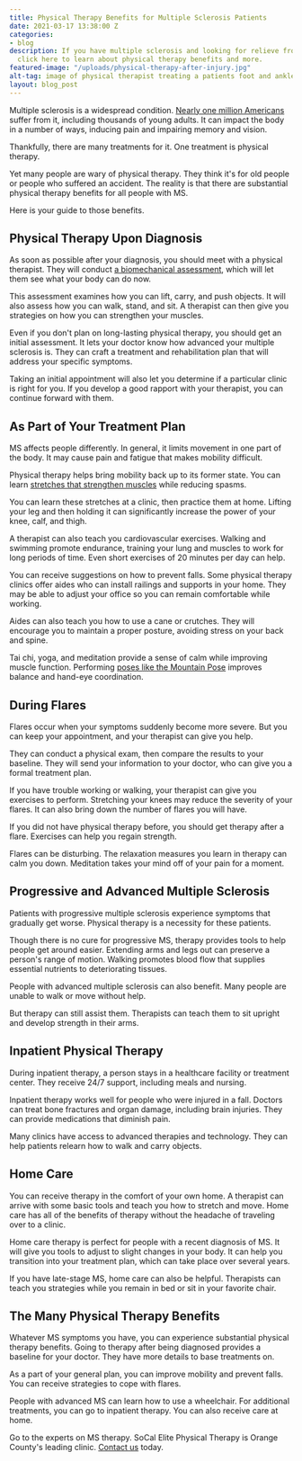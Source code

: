 ```yaml
---
title: Physical Therapy Benefits for Multiple Sclerosis Patients
date: 2021-03-17 13:38:00 Z
categories:
- blog
description: If you have multiple sclerosis and looking for relieve from your symptoms,
  click here to learn about physical therapy benefits and more.
featured-image: "/uploads/physical-therapy-after-injury.jpg"
alt-tag: image of physical therapist treating a patients foot and ankle
layout: blog_post
---
```


Multiple sclerosis is a widespread condition. [Nearly one million Americans](https://www.healthline.com/health/multiple-sclerosis/facts-statistics-infographic#Prevalence) suffer from it, including thousands of young adults. It can impact the body in a number of ways, inducing pain and impairing memory and vision.

Thankfully, there are many treatments for it. One treatment is physical therapy.

Yet many people are wary of physical therapy. They think it's for old people or people who suffered an accident. The reality is that there are substantial physical therapy benefits for all people with MS.

Here is your guide to those benefits.

## **Physical Therapy Upon Diagnosis**

As soon as possible after your diagnosis, you should meet with a physical therapist. They will conduct [a biomechanical assessment](https://www.socalelitephysicaltherapy.com/#servicesModal-biomechanical-assessment), which will let them see what your body can do now.

This assessment examines how you can lift, carry, and push objects. It will also assess how you can walk, stand, and sit. A therapist can then give you strategies on how you can strengthen your muscles.

Even if you don't plan on long-lasting physical therapy, you should get an initial assessment. It lets your doctor know how advanced your multiple sclerosis is. They can craft a treatment and rehabilitation plan that will address your specific symptoms.

Taking an initial appointment will also let you determine if a particular clinic is right for you. If you develop a good rapport with your therapist, you can continue forward with them.

## **As Part of Your Treatment Plan**

MS affects people differently. In general, it limits movement in one part of the body. It may cause pain and fatigue that makes mobility difficult.

Physical therapy helps bring mobility back up to its former state. You can learn [stretches that strengthen muscles](https://www.nationalmssociety.org/NationalMSSociety/media/MSNationalFiles/Brochures/Brochure-Stretching-for-People-with-MS.pdf) while reducing spasms.

You can learn these stretches at a clinic, then practice them at home. Lifting your leg and then holding it can significantly increase the power of your knee, calf, and thigh.

A therapist can also teach you cardiovascular exercises. Walking and swimming promote endurance, training your lung and muscles to work for long periods of time. Even short exercises of 20 minutes per day can help.

You can receive suggestions on how to prevent falls. Some physical therapy clinics offer aides who can install railings and supports in your home. They may be able to adjust your office so you can remain comfortable while working.

Aides can also teach you how to use a cane or crutches. They will encourage you to maintain a proper posture, avoiding stress on your back and spine.

Tai chi, yoga, and meditation provide a sense of calm while improving muscle function. Performing [poses like the Mountain Pose](https://www.yogajournal.com/practice/5-yoga-poses-for-people-with-multiple-sclerosis/) improves balance and hand-eye coordination.

## **During Flares**

Flares occur when your symptoms suddenly become more severe. But you can keep your appointment, and your therapist can give you help.

They can conduct a physical exam, then compare the results to your baseline. They will send your information to your doctor, who can give you a formal treatment plan.

If you have trouble working or walking, your therapist can give you exercises to perform. Stretching your knees may reduce the severity of your flares. It can also bring down the number of flares you will have.

If you did not have physical therapy before, you should get therapy after a flare. Exercises can help you regain strength.

Flares can be disturbing. The relaxation measures you learn in therapy can calm you down. Meditation takes your mind off of your pain for a moment.

## **Progressive and Advanced Multiple Sclerosis**

Patients with progressive multiple sclerosis experience symptoms that gradually get worse. Physical therapy is a necessity for these patients.

Though there is no cure for progressive MS, therapy provides tools to help people get around easier. Extending arms and legs out can preserve a person's range of motion. Walking promotes blood flow that supplies essential nutrients to deteriorating tissues.

People with advanced multiple sclerosis can also benefit. Many people are unable to walk or move without help.

But therapy can still assist them. Therapists can teach them to sit upright and develop strength in their arms.

## **Inpatient Physical Therapy**

During inpatient therapy, a person stays in a healthcare facility or treatment center. They receive 24/7 support, including meals and nursing.

Inpatient therapy works well for people who were injured in a fall. Doctors can treat bone fractures and organ damage, including brain injuries. They can provide medications that diminish pain.

Many clinics have access to advanced therapies and technology. They can help patients relearn how to walk and carry objects.

## **Home Care**

You can receive therapy in the comfort of your own home. A therapist can arrive with some basic tools and teach you how to stretch and move. Home care has all of the benefits of therapy without the headache of traveling over to a clinic.

Home care therapy is perfect for people with a recent diagnosis of MS. It will give you tools to adjust to slight changes in your body. It can help you transition into your treatment plan, which can take place over several years.

If you have late-stage MS, home care can also be helpful. Therapists can teach you strategies while you remain in bed or sit in your favorite chair.

## **The Many Physical Therapy Benefits**

Whatever MS symptoms you have, you can experience substantial physical therapy benefits. Going to therapy after being diagnosed provides a baseline for your doctor. They have more details to base treatments on.

As a part of your general plan, you can improve mobility and prevent falls. You can receive strategies to cope with flares.

People with advanced MS can learn how to use a wheelchair. For additional treatments, you can go to inpatient therapy. You can also receive care at home.

Go to the experts on MS therapy. SoCal Elite Physical Therapy is Orange County's leading clinic. [Contact us](https://www.socalelitephysicaltherapy.com/#contact) today.